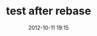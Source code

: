 ---
layout: post
title: "test after rebase"
date: 2012-10-11 19:15
comments: true
categories: 
published: false
---